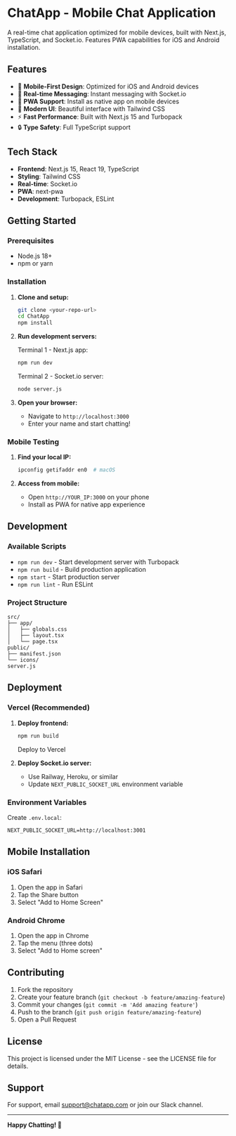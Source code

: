 # ChatApp - Mobile Chat Application

A real-time chat application optimized for mobile devices, built with Next.js, TypeScript, and Socket.io. Features PWA capabilities for iOS and Android installation.

## Features

- 📱 **Mobile-First Design**: Optimized for iOS and Android devices
- 🔄 **Real-time Messaging**: Instant messaging with Socket.io
- 📲 **PWA Support**: Install as native app on mobile devices
- 🎨 **Modern UI**: Beautiful interface with Tailwind CSS
- ⚡ **Fast Performance**: Built with Next.js 15 and Turbopack
- 🔒 **Type Safety**: Full TypeScript support

## Tech Stack

- **Frontend**: Next.js 15, React 19, TypeScript
- **Styling**: Tailwind CSS
- **Real-time**: Socket.io
- **PWA**: next-pwa
- **Development**: Turbopack, ESLint

## Getting Started

### Prerequisites

- Node.js 18+ 
- npm or yarn

### Installation

1. **Clone and setup:**
   ```bash
   git clone <your-repo-url>
   cd ChatApp
   npm install
   ```

2. **Run development servers:**
   
   Terminal 1 - Next.js app:
   ```bash
   npm run dev
   ```
   
   Terminal 2 - Socket.io server:
   ```bash
   node server.js
   ```

3. **Open your browser:**
   - Navigate to `http://localhost:3000`
   - Enter your name and start chatting!

### Mobile Testing

1. **Find your local IP:**
   ```bash
   ipconfig getifaddr en0  # macOS
   ```

2. **Access from mobile:**
   - Open `http://YOUR_IP:3000` on your phone
   - Install as PWA for native app experience

## Development

### Available Scripts

- `npm run dev` - Start development server with Turbopack
- `npm run build` - Build production application
- `npm start` - Start production server
- `npm run lint` - Run ESLint

### Project Structure

```
src/
├── app/
│   ├── globals.css
│   ├── layout.tsx
│   └── page.tsx
public/
├── manifest.json
└── icons/
server.js
```

## Deployment

### Vercel (Recommended)

1. **Deploy frontend:**
   ```bash
   npm run build
   ```
   Deploy to Vercel

2. **Deploy Socket.io server:**
   - Use Railway, Heroku, or similar
   - Update `NEXT_PUBLIC_SOCKET_URL` environment variable

### Environment Variables

Create `.env.local`:
```
NEXT_PUBLIC_SOCKET_URL=http://localhost:3001
```

## Mobile Installation

### iOS Safari
1. Open the app in Safari
2. Tap the Share button
3. Select "Add to Home Screen"

### Android Chrome
1. Open the app in Chrome
2. Tap the menu (three dots)
3. Select "Add to Home screen"

## Contributing

1. Fork the repository
2. Create your feature branch (`git checkout -b feature/amazing-feature`)
3. Commit your changes (`git commit -m 'Add amazing feature'`)
4. Push to the branch (`git push origin feature/amazing-feature`)
5. Open a Pull Request

## License

This project is licensed under the MIT License - see the LICENSE file for details.

## Support

For support, email support@chatapp.com or join our Slack channel.

---

**Happy Chatting! 💬**